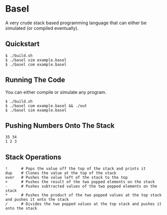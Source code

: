 # Basel

A very crude stack based programming language that can either be simulated (or compiled eventually).

## Quickstart
```shell
$ ./build.sh
$ ./basel sim example.basel
$ ./basel com example.basel
```

## Running The Code
You can either compile or simulate any program.
```shell
$ ./build.sh
$ ./basel com example.basel && ./out
$ ./basel sim example.basel
```

## Pushing Numbers Onto The Stack
```shell
35 34
1 2 3
```

## Stack Operations
```shell
!      # Pops the value off the top of the stack and prints it
dup    # Clones the value at the top of the stack
over   # Pushes the value left of the stack to the top
+      # Pushes the result of the two popped elements on the stack
-      # Pushes subtracted values of the two popped elements on the stack
*      # Pushes the product of the two popped values at the top stack and pushes it onto the stack
/      # Divides the two popped values at the top stack and pushes it onto the stack
```
